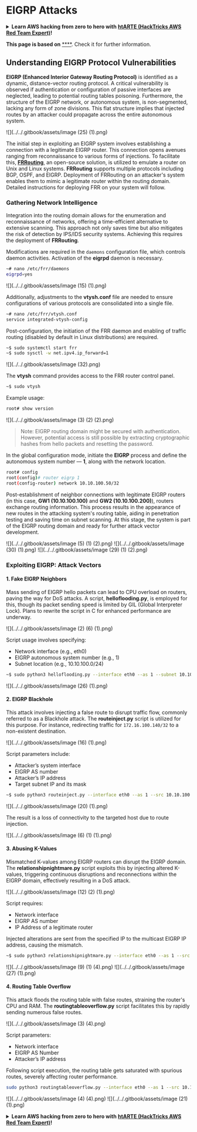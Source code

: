 # EIGRP Attacks

<details>

<summary><strong>Learn AWS hacking from zero to hero with</strong> <a href="https://training.hacktricks.xyz/courses/arte"><strong>htARTE (HackTricks AWS Red Team Expert)</strong></a><strong>!</strong></summary>

Other ways to support HackTricks:

* If you want to see your **company advertised in HackTricks** or **download HackTricks in PDF** Check the [**SUBSCRIPTION PLANS**](https://github.com/sponsors/carlospolop)!
* Get the [**official PEASS & HackTricks swag**](https://peass.creator-spring.com)
* Discover [**The PEASS Family**](https://opensea.io/collection/the-peass-family), our collection of exclusive [**NFTs**](https://opensea.io/collection/the-peass-family)
* **Join the** 💬 [**Discord group**](https://discord.gg/hRep4RUj7f) or the [**telegram group**](https://t.me/peass) or **follow** us on **Twitter** 🐦 [**@hacktricks_live**](https://twitter.com/hacktricks_live)**.**
* **Share your hacking tricks by submitting PRs to the** [**HackTricks**](https://github.com/carlospolop/hacktricks) and [**HackTricks Cloud**](https://github.com/carlospolop/hacktricks-cloud) github repos.

</details>

**This page is based on** [****](https://medium.com/@in9uz/cisco-nightmare-pentesting-cisco-networks-like-a-devil-f4032eb437b9). Check it for further information.

## Understanding EIGRP Protocol Vulnerabilities <a href="#0f82" id="0f82"></a>

**EIGRP (Enhanced Interior Gateway Routing Protocol)** is identified as a dynamic, distance-vector routing protocol. A critical vulnerability is observed if authentication or configuration of passive interfaces are neglected, leading to potential routing tables poisoning. Furthermore, the structure of the EIGRP network, or autonomous system, is non-segmented, lacking any form of zone divisions. This flat structure implies that injected routes by an attacker could propagate across the entire autonomous system.

![](../../.gitbook/assets/image (25) (1).png)

The initial step in exploiting an EIGRP system involves establishing a connection with a legitimate EIGRP router. This connection opens avenues ranging from reconnaissance to various forms of injections. To facilitate this, [**FRRouting**](https://frrouting.org/), an open-source solution, is utilized to emulate a router on Unix and Linux systems. **FRRouting** supports multiple protocols including BGP, OSPF, and EIGRP. Deployment of FRRouting on an attacker's system enables them to mimic a legitimate router within the routing domain. Detailed instructions for deploying FRR on your system will follow.

### Gathering Network Intelligence <a href="#41e6" id="41e6"></a>

Integration into the routing domain allows for the enumeration and reconnaissance of networks, offering a time-efficient alternative to extensive scanning. This approach not only saves time but also mitigates the risk of detection by IPS/IDS security systems. Achieving this requires the deployment of **FRRouting**.

Modifications are required in the `daemons` configuration file, which controls daemon activities. Activation of the **eigrpd** daemon is necessary.

```bash
~# nano /etc/frr/daemons
eigrpd=yes
```

![](../../.gitbook/assets/image (15) (1).png)

Additionally, adjustments to the **vtysh.conf** file are needed to ensure configurations of various protocols are consolidated into a single file.

```bash
~# nano /etc/frr/vtysh.conf
service integrated-vtysh-config
```

Post-configuration, the initiation of the FRR daemon and enabling of traffic routing (disabled by default in Linux distributions) are required.

```bash
~$ sudo systemctl start frr
~$ sudo sysctl -w net.ipv4.ip_forward=1
```

![](../../.gitbook/assets/image (32).png)

The **vtysh** command provides access to the FRR router control panel.

```bash
~$ sudo vtysh
```

Example usage:

```bash
root# show version
```

![](../../.gitbook/assets/image (3) (2) (2).png)

> Note: EIGRP routing domain might be secured with authentication. However, potential access is still possible by extracting cryptographic hashes from hello packets and resetting the password.

In the global configuration mode, initiate the **EIGRP** process and define the autonomous system number — **1**, along with the network location.

```bash
root# config
root(config)# router eigrp 1
root(config-router) network 10.10.100.50/32
```

Post-establishment of neighbor connections with legitimate EIGRP routers (in this case, **GW1 (10.10.100.100)** and **GW2 (10.10.100.200)**), routers exchange routing information. This process results in the appearance of new routes in the attacking system's routing table, aiding in penetration testing and saving time on subnet scanning. At this stage, the system is part of the EIGRP routing domain and ready for further attack vector development.

![](../../.gitbook/assets/image (5) (1) (2).png)
![](../../.gitbook/assets/image (30) (1).png)
![](../../.gitbook/assets/image (29) (1) (2).png)

### Exploiting EIGRP: Attack Vectors <a href="#51ee" id="51ee"></a>

#### 1. Fake EIGRP Neighbors
Mass sending of EIGRP hello packets can lead to CPU overload on routers, paving the way for DoS attacks. A script, **helloflooding.py**, is employed for this, though its packet sending speed is limited by GIL (Global Interpreter Lock). Plans to rewrite the script in C for enhanced performance are underway.

![](../../.gitbook/assets/image (2) (6) (1).png)

Script usage involves specifying:
- Network interface (e.g., eth0)
- EIGRP autonomous system number (e.g., 1)
- Subnet location (e.g., 10.10.100.0/24)

```bash
~$ sudo python3 helloflooding.py --interface eth0 --as 1 --subnet 10.10.100.0/24
```

![](../../.gitbook/assets/image (26) (1).png)

#### 2. EIGRP Blackhole
This attack involves injecting a false route to disrupt traffic flow, commonly referred to as a Blackhole attack. The **routeinject.py** script is utilized for this purpose. For instance, redirecting traffic for `172.16.100.140/32` to a non-existent destination.

![](../../.gitbook/assets/image (16) (1).png)

Script parameters include:
- Attacker’s system interface
- EIGRP AS number
- Attacker’s IP address
- Target subnet IP and its mask

```bash
~$ sudo python3 routeinject.py --interface eth0 --as 1 --src 10.10.100.50 --dst 172.16.100.140 --prefix 32
```

![](../../.gitbook/assets/image (20) (1).png)

The result is a loss of connectivity to the targeted host due to route injection.

![](../../.gitbook/assets/image (6) (1) (1).png)

#### 3. Abusing K-Values
Mismatched K-values among EIGRP routers can disrupt the EIGRP domain. The **relationshipnightmare.py** script exploits this by injecting altered K-values, triggering continuous disruptions and reconnections within the EIGRP domain, effectively resulting in a DoS attack.

![](../../.gitbook/assets/image (12) (2) (1).png)

Script requires:
- Network interface
- EIGRP AS number
- IP Address of a legitimate router

Injected alterations are sent from the specified IP to the multicast EIGRP IP address, causing the mismatch.

```bash
~$ sudo python3 relationshipnightmare.py --interface eth0 --as 1 --src 10.10.100.100
```

![](../../.gitbook/assets/image (9) (1) (4).png)
![](../../.gitbook/assets/image (27) (1).png)

#### 4. Routing Table Overflow
This attack floods the routing table with false routes, straining the router's CPU and RAM. The **routingtableoverflow.py** script facilitates this by rapidly sending numerous false routes.

![](../../.gitbook/assets/image (3) (4).png)

Script parameters:
- Network interface
- EIGRP AS Number
- Attacker’s IP address

Following script execution, the routing table gets saturated with spurious routes, severely affecting router performance.

```bash
sudo python3 routingtableoverflow.py --interface eth0 --as 1 --src 10.10.100.50
```

![](../../.gitbook/assets/image (4) (4).png)
![](../../.gitbook/assets/image (21) (1).png)

<details>

<summary><strong>Learn AWS hacking from zero to hero with</strong> <a href="https://training.hacktricks.xyz/courses/arte"><strong>htARTE (HackTricks AWS Red Team Expert)</strong></a><strong>!</strong></summary>

Other ways to support HackTricks:

* If you want to see your **company advertised in HackTricks** or **download HackTricks in PDF** Check the [**SUBSCRIPTION PLANS**](https://github.com/sponsors/carlospolop)!
* Get the [**official PEASS & HackTricks swag**](https://peass.creator-spring.com)
* Discover [**The PEASS Family**](https://opensea.io/collection/the-peass-family), our collection of exclusive [**NFTs**](https://opensea.io/collection/the-peass-family)
* **Join the** 💬 [**Discord group**](https://discord.gg/hRep4RUj7f) or the [**telegram group**](https://t.me/peass) or **follow** us on **Twitter** 🐦 [**@hacktricks_live**](https://twitter.com/hacktricks_live)**.**
* **Share your hacking tricks by submitting PRs to the** [**HackTricks**](https://github.com/carlospolop/hacktricks) and [**HackTricks Cloud**](https://github.com/carlospolop/hacktricks-cloud) github repos.

</details>
